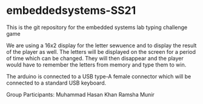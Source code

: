 # embeddedsystems-SS21
This is the git repository for the embedded systems lab typing challenge game

We are using a 16x2 display for the letter sewuence and to display the result of the player as well. The letters will be displayed on the screen for a period of time which can be changed. They will then disappear and the player would have to remember the letters from memory and type them to win.

The arduino is connected to a USB type-A female connector which will be connected to a standard USB keyboard.


Group Participants:
Muhammad Hasan Khan
Ramsha Munir
